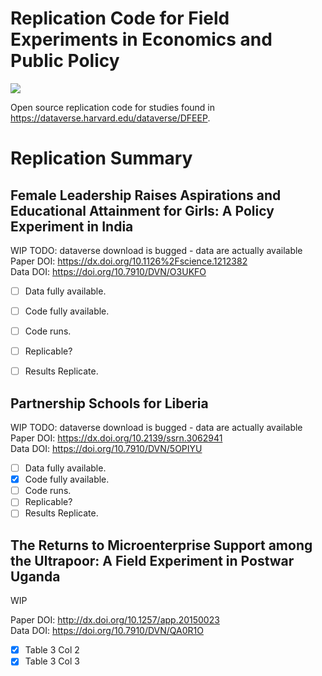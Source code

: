 # Replication Code for Field Experiments in Economics and Public Policy

![](https://github.com/EdJeeOnGitHub/FEEPP/workflows/CI/badge.svg)

Open source replication code for studies found in https://dataverse.harvard.edu/dataverse/DFEEP.


# Replication Summary


## Female Leadership Raises Aspirations and Educational Attainment for Girls: A Policy Experiment in India
WIP
TODO: dataverse download is bugged - data are actually available  
Paper DOI: https://dx.doi.org/10.1126%2Fscience.1212382  
Data DOI: https://doi.org/10.7910/DVN/O3UKFO

- [ ] Data fully available.
- [ ] Code fully available.
- [ ] Code runs.
- [ ] Replicable?
- [ ] Results Replicate.


## Partnership Schools for Liberia
WIP
TODO: dataverse download is bugged - data are actually available  
Paper DOI: https://dx.doi.org/10.2139/ssrn.3062941  
Data DOI: https://doi.org/10.7910/DVN/5OPIYU

- [ ] Data fully available.
- [X] Code fully available.
- [ ] Code runs.
- [ ] Replicable?
- [ ] Results Replicate.

## The Returns to Microenterprise Support among the  Ultrapoor: A Field Experiment in Postwar Uganda

WIP 

Paper DOI: http://dx.doi.org/10.1257/app.20150023  
Data DOI: https://doi.org/10.7910/DVN/QA0R1O

- [X] Table 3 Col 2
- [X] Table 3 Col 3
